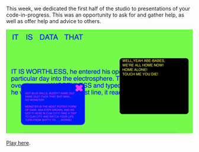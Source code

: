 This week, we dedicated the first half of the studio to presentations of your code-in-progress. This was an opportunity to ask for and gather help, as well as offer help and advice to others.


![](https://github.com/Raymondvonz/CodeWords/blob/master/W10/Screen%20Shot%202020-10-06%20at%207.53.21%20pm.png)


[Play here](https://raymondvonz.github.io/CodeWords/W10/final/).
